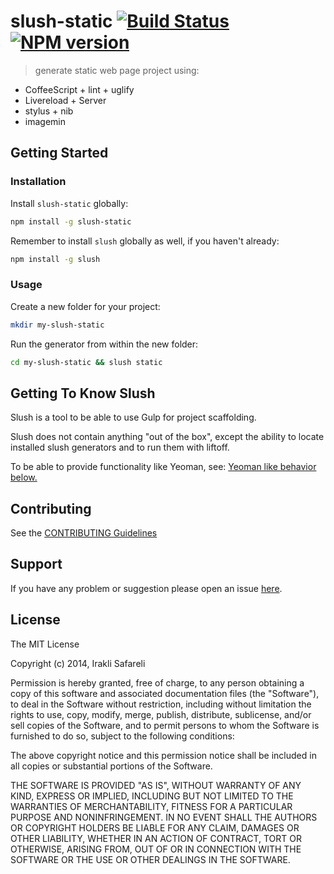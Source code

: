 # slush-static [![Build Status](https://secure.travis-ci.org/Safareli/slush-static.png?branch=master)](https://travis-ci.org/Safareli/slush-static) [![NPM version](https://badge-me.herokuapp.com/api/npm/slush-static.png)](http://badges.enytc.com/for/npm/slush-static)

> generate static web page project using:
 - CoffeeScript + lint + uglify
 - Livereload + Server
 - stylus + nib
 - imagemin

## Getting Started
 

 

### Installation

Install `slush-static` globally:

```bash
npm install -g slush-static
```

Remember to install `slush` globally as well, if you haven't already:

```bash
npm install -g slush
```

### Usage

Create a new folder for your project:

```bash
mkdir my-slush-static
```

Run the generator from within the new folder:

```bash
cd my-slush-static && slush static
```

## Getting To Know Slush

Slush is a tool to be able to use Gulp for project scaffolding.

Slush does not contain anything "out of the box", except the ability to locate installed slush generators and to run them with liftoff.

To be able to provide functionality like Yeoman, see: [Yeoman like behavior below.](https://github.com/klei/slush#yeoman-like-behavior)

## Contributing

See the [CONTRIBUTING Guidelines](https://github.com/Safareli/slush-static/blob/master/CONTRIBUTING.md)

## Support
If you have any problem or suggestion please open an issue [here](https://github.com/Safareli/slush-static/issues).

## License 

The MIT License

Copyright (c) 2014, Irakli Safareli

Permission is hereby granted, free of charge, to any person
obtaining a copy of this software and associated documentation
files (the "Software"), to deal in the Software without
restriction, including without limitation the rights to use,
copy, modify, merge, publish, distribute, sublicense, and/or sell
copies of the Software, and to permit persons to whom the
Software is furnished to do so, subject to the following
conditions:

The above copyright notice and this permission notice shall be
included in all copies or substantial portions of the Software.

THE SOFTWARE IS PROVIDED "AS IS", WITHOUT WARRANTY OF ANY KIND,
EXPRESS OR IMPLIED, INCLUDING BUT NOT LIMITED TO THE WARRANTIES
OF MERCHANTABILITY, FITNESS FOR A PARTICULAR PURPOSE AND
NONINFRINGEMENT. IN NO EVENT SHALL THE AUTHORS OR COPYRIGHT
HOLDERS BE LIABLE FOR ANY CLAIM, DAMAGES OR OTHER LIABILITY,
WHETHER IN AN ACTION OF CONTRACT, TORT OR OTHERWISE, ARISING
FROM, OUT OF OR IN CONNECTION WITH THE SOFTWARE OR THE USE OR
OTHER DEALINGS IN THE SOFTWARE.

